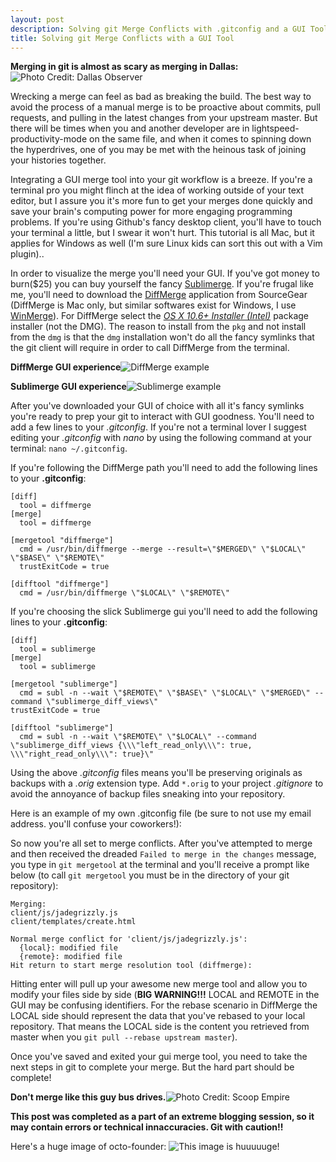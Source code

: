 ```yaml
---
layout: post
description: Solving git Merge Conflicts with .gitconfig and a GUI Tool like diffmerge or sublime 
title: Solving git Merge Conflicts with a GUI Tool
---
```


**Merging in git is almost as scary as merging in Dallas:**![Photo Credit: Dallas Observer](https://davidraleigh.github.io/assets/git-merge/Trafficpocalypse-thumb-565x317.jpg)


Wrecking a merge can feel as bad as breaking the build. The best way to avoid the process of a manual merge is to be proactive about commits, pull requests, and pulling in the latest changes from your upstream master. But there will be times when you and another developer are in lightspeed-productivity-mode on the same file, and when it comes to spinning down the hyperdrives, one of you may be met with the heinous task of joining your histories together.

Integrating a GUI merge tool into your git workflow is a breeze. If you're a terminal pro you might flinch at the idea of working outside of your text editor, but I assure you it's more fun to get your merges done quickly and save your brain's computing power for more engaging programming problems. If you're using Github's fancy desktop client, you'll have to touch your terminal a little, but I swear it won't hurt. This tutorial is all Mac, but it applies for Windows as well (I'm sure Linux kids can sort this out with a Vim plugin)..

In order to visualize the merge you'll need your GUI. If you've got money to burn($25) you can buy yourself the fancy [Sublimerge](http://www.sublimerge.com/). If you're frugal like me, you'll need to download the [DiffMerge](https://sourcegear.com/diffmerge/) application from SourceGear (DiffMerge is Mac only, but similar softwares exist for Windows, I use [WinMerge](http://winmerge.org/?lang=en)). For DiffMerge select the [*OS X 10.6+ Installer (Intel)*](http://download.sourcegear.com/DiffMerge/4.2.1/DiffMerge.4.2.1.1013.intel.stable.pkg) package installer (not the DMG). The reason to install from the `pkg` and not install from the `dmg` is that the `dmg` installation won't do all the fancy symlinks that the git client will require in order to call DiffMerge from the terminal. 

**DiffMerge GUI experience**![DiffMerge example](https://davidraleigh.github.io/assets/git-merge/DiffMerge.png)

**Sublimerge GUI experience**![Sublimerge example](https://davidraleigh.github.io/assets/git-merge/sublimerge.png)

After you've downloaded your GUI of choice with all it's fancy symlinks you're ready to prep your git to interact with GUI goodness. You'll need to add a few lines to your *.gitconfig*. If you're not a terminal lover I suggest editing your *.gitconfig* with *nano* by using the following command at your terminal: `nano ~/.gitconfig`.

If you're following the DiffMerge path you'll need to add the following lines to your __.gitconfig__:

```shell
[diff]
  tool = diffmerge
[merge]
  tool = diffmerge
  
[mergetool "diffmerge"]
  cmd = /usr/bin/diffmerge --merge --result=\"$MERGED\" \"$LOCAL\" \"$BASE\" \"$REMOTE\"
  trustExitCode = true
  
[difftool "diffmerge"]
  cmd = /usr/bin/diffmerge \"$LOCAL\" \"$REMOTE\"
```

If you're choosing the slick Sublimerge gui you'll need to add the following lines to your __.gitconfig__:

```shell
[diff]
  tool = sublimerge
[merge]
  tool = sublimerge

[mergetool "sublimerge"]
  cmd = subl -n --wait \"$REMOTE\" \"$BASE\" \"$LOCAL\" \"$MERGED\" --command \"sublimerge_diff_views\"
trustExitCode = true

[difftool "sublimerge"]
  cmd = subl -n --wait \"$REMOTE\" \"$LOCAL\" --command \"sublimerge_diff_views {\\\"left_read_only\\\": true, \\\"right_read_only\\\": true}\"
```

Using the above *.gitconfig* files means you'll be preserving originals as backups with a *.orig* extension type. Add `*.orig` to your project *.gitignore* to avoid the annoyance of backup files sneaking into your repository.

Here is an example of my own .gitconfig file (be sure to not use my email address. you'll confuse your coworkers!):
<script src="https://gist.github.com/davidraleigh/c6be74b6339d2ce85c6c.js"></script>

So now you're all set to merge conflicts. After you've attempted to merge and then received the dreaded `Failed to merge in the changes` message, you type in `git mergetool` at the terminal and you'll receive a prompt like below (to call `git mergetool` you must be in the directory of your git repository):

```shell
Merging:
client/js/jadegrizzly.js
client/templates/create.html

Normal merge conflict for 'client/js/jadegrizzly.js':
  {local}: modified file
  {remote}: modified file
Hit return to start merge resolution tool (diffmerge): 
```

Hitting enter will pull up your awesome new merge tool and allow you to modify your files side by side (**BIG WARNING!!!** LOCAL and REMOTE in the GUI may be confusing identifiers. For the rebase scenario in DiffMerge the LOCAL side should represent the data that you've rebased to your local repository. That means the LOCAL side is the content you retrieved from master when you `git pull --rebase upstream master`).

Once you've saved and exited your gui merge tool, you need to take the next steps in git to complete your merge. But the hard part should be complete!

**Don't merge like this guy bus drives.**![Photo Credit: Scoop Empire](https://davidraleigh.github.io/assets/git-merge/bottleneck1.jpg)

**This post was completed as a part of an extreme blogging session, so it may contain errors or technical innaccuracies. Git with caution!!**

Here's a huge image of octo-founder:
![This image is huuuuuge!](https://davidraleigh.github.io/assets/git-merge/foundingfather_v2.png)
